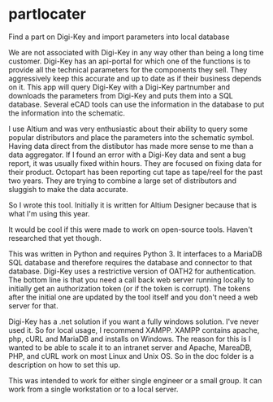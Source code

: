 # partlocater
Find a part on Digi-Key and import parameters into local database

We are not associated with Digi-Key in any way other than being a long time customer. Digi-Key has an api-portal for which one of the functions is to provide all the technical parameters for the components they sell. They aggressively keep this accurate and up to date as if their business depends on it. This app will query Digi-Key with a Digi-Key partnumber and downloads the parameters from Digi-Key and puts them into a SQL database. Several eCAD tools can use the information in the database to put the information into the schematic. 

I use Altium and was very enthusiastic about their ability to query some popular distributors and place the parameters into the schematic symbol. Having data direct from the distibutor has made more sense to me than a data aggregator. If I found an error with a Digi-Key data and sent a bug report, it was usually fixed within hours. They are focused on fixing data for their product. Octopart has been reporting cut tape as tape/reel for the past two years. They are trying to combine a large set of distributors and sluggish to make the data accurate. 

So I wrote this tool. Initially it is written for Altium Designer because that is what I'm using this year.

It would be cool if this were made to work on open-source tools. Haven't researched that yet though.

This was written in Python and requires Python 3. It interfaces to a MariaDB SQL database and therefore requires the database and connector to that database. Digi-Key uses a restrictive version of OATH2 for authentication. The bottom line is that you need a call back web server running locally to initially get an authorization token (or if the token is corrupt). The tokens after the initial one are updated by the tool itself and you don't need a web server for that. 

Digi-Key has a .net solution if you want a fully windows solution. I've never used it. 
So for local usage, I recommend XAMPP. XAMPP contains apache, php, cURL and MariaDB and installs on Windows. The reason for this is I wanted to be able to scale it to an intranet server and Apache, MareaDB, PHP, and cURL work on most Linux and Unix OS. So in the doc folder is a description on how to set this up. 

This was intended to work for either single engineer or a small group. It can work from a single workstation or to a local server. 

 
